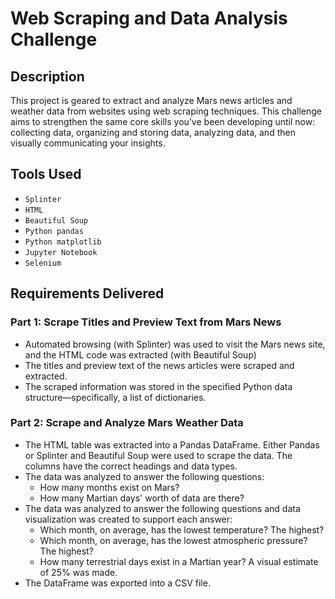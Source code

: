 # Web Scraping and Data Analysis Challenge

## Description
This project is geared to extract and analyze Mars news articles and weather data from websites using web scraping techniques. This challenge aims to strengthen the same core skills you’ve been developing until now: collecting data, organizing and storing data, analyzing data, and then visually communicating your insights.

## Tools Used
- `Splinter`
- `HTML` 
- `Beautiful Soup`
- `Python pandas`
- `Python matplotlib` 
- `Jupyter Notebook`
- `Selenium`
  
## Requirements Delivered 

### Part 1: Scrape Titles and Preview Text from Mars News 
- Automated browsing (with Splinter) was used to visit the Mars news site, and the HTML code was extracted (with Beautiful Soup)
- The titles and preview text of the news articles were scraped and extracted.
- The scraped information was stored in the specified Python data structure—specifically, a list of dictionaries. 

### Part 2: Scrape and Analyze Mars Weather Data 
- The HTML table was extracted into a Pandas DataFrame. Either Pandas or Splinter and Beautiful Soup were used to scrape the data. The columns have the correct headings and data types.
- The data was analyzed to answer the following questions: 
   - How many months exist on Mars?
   - How many Martian days' worth of data are there? 
- The data was analyzed to answer the following questions and data visualization was created to support each answer:
   - Which month, on average, has the lowest temperature? The highest? 
   - Which month, on average, has the lowest atmospheric pressure? The highest? 
   - How many terrestrial days exist in a Martian year? A visual estimate of 25% was made.
- The DataFrame was exported into a CSV file. 
